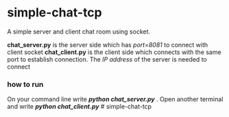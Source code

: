 # simple-chat-tcp

A simple server and client chat room using socket.

**chat_server.py** is the server side which has _port=8081_ to connect with client socket
**chat_client.py** is the client side which connects with the same port to establish connection. 
The _IP address_ of the server is needed to connect

### how to run
On your command line write **_python chat_server.py_** . Open another terminal and write **_python chat_client.py_** # simple-chat-tcp
